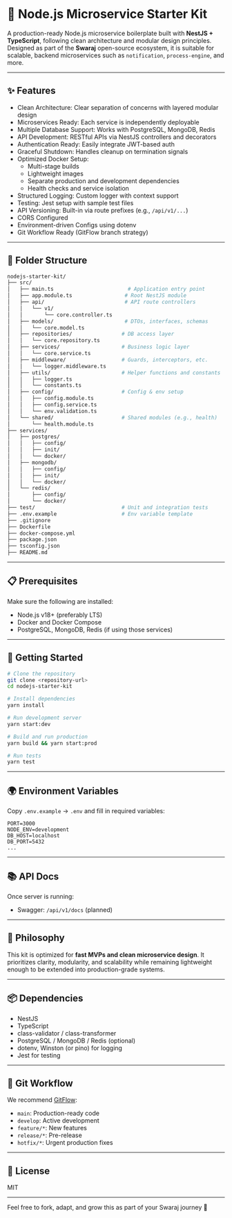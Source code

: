 # 🚀 Node.js Microservice Starter Kit

A production-ready Node.js microservice boilerplate built with **NestJS + TypeScript**, following clean architecture and modular design principles. Designed as part of the **Swaraj** open-source ecosystem, it is suitable for scalable, backend microservices such as `notification`, `process-engine`, and more.

---

## ✨ Features

- Clean Architecture: Clear separation of concerns with layered modular design
- Microservices Ready: Each service is independently deployable
- Multiple Database Support: Works with PostgreSQL, MongoDB, Redis
- API Development: RESTful APIs via NestJS controllers and decorators
- Authentication Ready: Easily integrate JWT-based auth
- Graceful Shutdown: Handles cleanup on termination signals
- Optimized Docker Setup:
  - Multi-stage builds
  - Lightweight images
  - Separate production and development dependencies
  - Health checks and service isolation
- Structured Logging: Custom logger with context support
- Testing: Jest setup with sample test files
- API Versioning: Built-in via route prefixes (e.g., `/api/v1/...`)
- CORS Configured
- Environment-driven Configs using dotenv
- Git Workflow Ready (GitFlow branch strategy)

---

## 📁 Folder Structure

```bash
nodejs-starter-kit/
├── src/
│   ├── main.ts                        # Application entry point
│   ├── app.module.ts                 # Root NestJS module
│   ├── api/                          # API route controllers
│   │   └── v1/
│   │       └── core.controller.ts
│   ├── models/                       # DTOs, interfaces, schemas
│   │   └── core.model.ts
│   ├── repositories/                # DB access layer
│   │   └── core.repository.ts
│   ├── services/                    # Business logic layer
│   │   └── core.service.ts
│   ├── middleware/                  # Guards, interceptors, etc.
│   │   └── logger.middleware.ts
│   ├── utils/                       # Helper functions and constants
│   │   ├── logger.ts
│   │   └── constants.ts
│   ├── config/                      # Config & env setup
│   │   ├── config.module.ts
│   │   ├── config.service.ts
│   │   └── env.validation.ts
│   └── shared/                      # Shared modules (e.g., health)
│       └── health.module.ts
├── services/
│   ├── postgres/
│   │   ├── config/
│   │   ├── init/
│   │   └── docker/
│   ├── mongodb/
│   │   ├── config/
│   │   ├── init/
│   │   └── docker/
│   └── redis/
│       ├── config/
│       └── docker/
├── test/                            # Unit and integration tests
├── .env.example                     # Env variable template
├── .gitignore
├── Dockerfile
├── docker-compose.yml
├── package.json
├── tsconfig.json
├── README.md
```

---

## 📋 Prerequisites

Make sure the following are installed:

- Node.js v18+ (preferably LTS)
- Docker and Docker Compose
- PostgreSQL, MongoDB, Redis (if using those services)

---

## 🔧 Getting Started

```bash
# Clone the repository
git clone <repository-url>
cd nodejs-starter-kit

# Install dependencies
yarn install

# Run development server
yarn start:dev

# Build and run production
yarn build && yarn start:prod

# Run tests
yarn test
```

---

## 🌍 Environment Variables

Copy `.env.example` → `.env` and fill in required variables:

```env
PORT=3000
NODE_ENV=development
DB_HOST=localhost
DB_PORT=5432
...
```

---

## 📚 API Docs

Once server is running:
- Swagger: `/api/v1/docs` (planned)

---

## 🎯 Philosophy

This kit is optimized for **fast MVPs and clean microservice design**. It prioritizes clarity, modularity, and scalability while remaining lightweight enough to be extended into production-grade systems.

---

## 📦 Dependencies

- NestJS
- TypeScript
- class-validator / class-transformer
- PostgreSQL / MongoDB / Redis (optional)
- dotenv, Winston (or pino) for logging
- Jest for testing

---

## 🤝 Git Workflow

We recommend [GitFlow](https://nvie.com/posts/a-successful-git-branching-model/):

- `main`: Production-ready code
- `develop`: Active development
- `feature/*`: New features
- `release/*`: Pre-release
- `hotfix/*`: Urgent production fixes

---

## 📄 License

MIT

---

Feel free to fork, adapt, and grow this as part of your Swaraj journey 🚀
